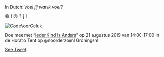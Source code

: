 In Dutch: *Voel jij wat ik voel?*

😄 ! 😢 ? 🤣 ! 

![CodeVoorGeluk](http://HeiningaVE.github.io/img/CodeVoorGeluk.jpg)

Doe mee met “[Ieder Kind Is Anders](http://iederkindisanders.nl)” op 21 augustus 2019 van 14:00-17:00 in de Horatio Tent op 
@noorderzonnl Groningen!

[See Tweet](https://twitter.com/Tw99t/status/1162021860177002497?s=20)
